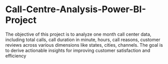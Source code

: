 # Call-Centre-Analysis-Power-BI-Project
 The objective of this project is to analyze one month call center data, including total calls, call duration in minute, hours, call reasons, customer reviews across various dimensions like states, cities, channels. The goal is to derive actionable insights for improving customer satisfaction and efficiency
